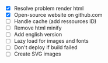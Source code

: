 - [x] Resolve problem render html
- [x] Open-source website on github.com
- [ ] Handle cache (add ressources ID)
- [ ] Remove html minify
- [ ] Add english version
- [ ] Lazy load for images and fonts
- [ ] Don't deploy if build failed
- [ ] Create SVG images
